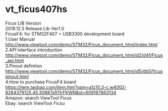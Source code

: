 # vt_ficus407hs
Ficus LIB Version <br>
2019.12.5 Release Lib-Ver1.0 <br>
FicusF4: for STM32F407 + USB3300 development board<br>
1.User Manual <br> http://www.viewtool.com/demo/STM32/Ficus_document_html/index.html <br>
2.API interface introduction <br> http://www.viewtool.com/demo/STM32/Ficus_document_html/d2/d4f/Ficus_api.html <br>
3.Pinout defintion <br> http://www.viewtool.com/demo/STM32/Ficus_document_html/d5/db5/ficuspinout.html <br>
4.How to purchase FicusF4 board <br> https://item.taobao.com/item.htm?spm=a1z10.3-c.w4002-8284379125.45.30887a511rFKWN&id=609187863134 <br>
 Amazon: search ViewTool Ficus <br>
 Ebay: search ViewTool Ficsu <br>
